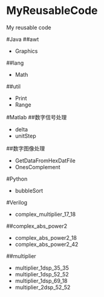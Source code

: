 MyReusableCode
==============
My reusable code<br>

#Java
##awt
* Graphics

##lang
* Math

##util
* Print
* Range

#Matlab
##数字信号处理
* delta
* unitStep

##数字图像处理
* GetDataFromHexDatFile
* OnesComplement

#Python
* bubbleSort

#Verilog
* complex_multiplier_17_18

##complex_abs_power2
* complex_abs_power2_18
* complex_abs_power2_42

##multiplier
* multiplier_1dsp_35_35
* multiplier_1dsp_52_52
* multiplier_1dsp_69_18
* multiplier_2dsp_52_52
